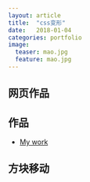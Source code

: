 ```yaml
---
layout: article
title:  "css变形"
date:   2018-01-04
categories: portfolio
image:
  teaser: mao.jpg
  feature: mao.jpg
---
```


## 网页作品

## 作品

- <a href="https://jsyucker.github.io/portfolio/cssanimation/index.html" target="_blank">My work</a>

## 方块移动





